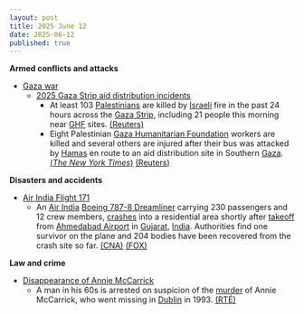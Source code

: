 ```yaml
---
layout: post
title: 2025 June 12
date: 2025-06-12
published: true
---
```



**Armed conflicts and attacks**

* [Gaza war](https://en.wikipedia.org/wiki/Gaza_war "Gaza war")
  + [2025 Gaza Strip aid distribution incidents](https://en.wikipedia.org/wiki/2025_Gaza_Strip_aid_distribution_incidents "2025 Gaza Strip aid distribution incidents")
    - At least 103 [Palestinians](https://en.wikipedia.org/wiki/Palestinians "Palestinians") are killed by [Israeli](https://en.wikipedia.org/wiki/Israel "Israel") fire in the past 24 hours across the [Gaza Strip](https://en.wikipedia.org/wiki/Gaza_Strip "Gaza Strip"), including 21 people this morning near [GHF](https://en.wikipedia.org/wiki/Gaza_Humanitarian_Foundation "Gaza Humanitarian Foundation") sites. [(Reuters)](https://www.reuters.com/world/middle-east/humanitarian-workers-killed-gaza-bus-ambush-that-israel-blames-hamas-2025-06-12/)
    - Eight Palestinian [Gaza Humanitarian Foundation](https://en.wikipedia.org/wiki/Gaza_Humanitarian_Foundation "Gaza Humanitarian Foundation") workers are killed and several others are injured after their bus was attacked by [Hamas](https://en.wikipedia.org/wiki/Hamas "Hamas") en route to an aid distribution site in Southern [Gaza](https://en.wikipedia.org/wiki/Gaza_Strip "Gaza Strip"). [(*The New York Times*)](https://www.nytimes.com/2025/06/11/world/middleeast/gaza-aid-hamas-attack.html) [(Reuters)](https://www.reuters.com/world/middle-east/humanitarian-workers-killed-gaza-bus-ambush-that-israel-blames-hamas-2025-06-12/)

**Disasters and accidents**

* [Air India Flight 171](https://en.wikipedia.org/wiki/Air_India_Flight_171 "Air India Flight 171")
  + An [Air India](https://en.wikipedia.org/wiki/Air_India "Air India") [Boeing 787-8 Dreamliner](https://en.wikipedia.org/wiki/Boeing_787-8_Dreamliner "Boeing 787-8 Dreamliner") carrying 230 passengers and 12 crew members, [crashes](https://en.wikipedia.org/wiki/Aviation_accidents_and_incidents "Aviation accidents and incidents") into a residential area shortly after [takeoff](https://en.wikipedia.org/wiki/Takeoff "Takeoff") from [Ahmedabad Airport](https://en.wikipedia.org/wiki/Ahmedabad_Airport "Ahmedabad Airport") in [Gujarat](https://en.wikipedia.org/wiki/Gujarat "Gujarat"), [India](https://en.wikipedia.org/wiki/India "India"). Authorities find one survivor on the plane and 204 bodies have been recovered from the crash site so far. [(CNA)](https://www.channelnewsasia.com/asia/air-india-plane-crash-ahmedabad-airport-5177241) [(FOX)](https://www.foxnews.com/world/london-bound-plane-carrying-more-than-200-people-crashes-after-takeoff-india)

**Law and crime**

* [Disappearance of Annie McCarrick](https://en.wikipedia.org/wiki/Disappearance_of_Annie_McCarrick "Disappearance of Annie McCarrick")
  + A man in his 60s is arrested on suspicion of the [murder](https://en.wikipedia.org/wiki/Murder "Murder") of Annie McCarrick, who went missing in [Dublin](https://en.wikipedia.org/wiki/Dublin "Dublin") in 1993. [(RTÉ)](https://www.rte.ie/news/crime/2025/0612/1518029-annie-mccarrick/)
